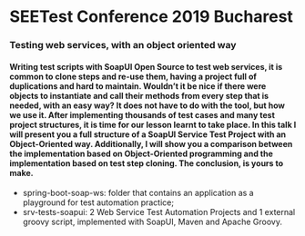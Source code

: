 <h1>SEETest Conference 2019 Bucharest</h1>

<h3>Testing web services, with an object oriented way</h3>

<h4>Writing test scripts with SoapUI Open Source to test web services, it is common to clone steps and re-use them, having a project full of duplications and hard to maintain.
Wouldn’t it be nice if there were objects to instantiate and call their methods from every step that is needed, with an easy way?
It does not have to do with the tool, but how we use it. After implementing thousands of test cases and many test project structures, it is time for our lesson learnt to take place.  
In this talk I will present you a full structure of a SoapUI Service Test Project with an Object-Oriented way. Additionally, I will show you a comparison between the implementation based on Object-Oriented programming and the implementation based on test step cloning. 
The conclusion, is yours to make. 
</h4>

- spring-boot-soap-ws: folder that contains an application as a playground for test automation practice;
- srv-tests-soapui: 2 Web Service Test Automation Projects and 1 external groovy script, implemented with SoapUI, Maven and Apache Groovy.
